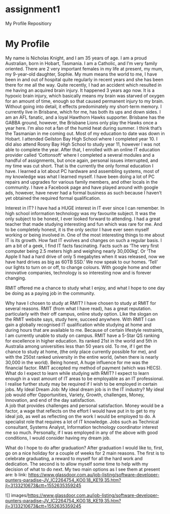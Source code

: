 # assignment1
My Profile Repositiory
<h1> My Profile </h1>

My name is Nicholas Knight, and I am 35 years of age. I am a proud Australian, born in Hobart, Tasmania. I am a Catholic, and I’m very family oriented.  There are 2 very important females in my life at present, my mum, my 9-year-old daughter, Sophie.  My mum means the world to me, I have been in and out of hospital quite regularly in recent years and she has been there for me all the way.
Quite recently, I had an accident which resulted in me having an acquired brain injury. It happened 3 years ago now. It is a hypoxic brain injury, which basically means my brain was starved of oxygen for an amount of time, enough so that caused permanent injury to my brain.  Without going into detail, it effects predominately my short-term memory.
I currently live in Brisbane, which for me, has both its ups and down sides. I am an AFL fanatic, and a loyal Hawthorn Hawks supporter. Brisbane has the GABBA ground, however, the Brisbane Lions only play the Hawks once a year here. I’m also not a fan of the humid heat during summer. I think that’s the Tasmanian in me coming out. 
Most of my education to date was down in Hobart.  I attended Geilston Bay High School where I completed year 10. I did also attend Rosny Bay High School to study year 11, however I was not able to complete the year.  After that, I enrolled with an online IT education provider called ‘Cottonsoft’ where I completed a several modules and a handful of assignments, but once again, personal issues interrupted, and my time was cut short. That is the currently the only formal education I have. I learned a lot about PC hardware and assembling systems, most of my knowledge was what I learned myself. I have been doing a lot of PC repairs and upgrades for various family members, and other locals in the community. I have a Facebook page and have played around with google ads, however, have never had a formal business as such because I haven’t yet obtained the required formal qualification.


Interest in IT?
I have had a HUGE interest in IT ever since I can remember. In high school information technology was my favourite subject. It was the only subject to be honest, I ever looked forward to attending. 
I had a great teacher that made studying interesting and fun which was rare for me.
And to be completely honest, it is the only sector I have ever seen myself working or being involved in. 
One of the most interesting things to me about IT is its growth. How fast IT evolves and changes on such a regular basis.
I am a bit of a geek, I find IT facts fascinating.
Facts such as ‘The very first computer being 2.5 meters high and weighing nearly 30,000kg’.  Or ‘The Apple II had a hard drive of only 5 megabytes when it was released, now we have hard drives as big as 60TB SSD.’ 
We now speak to our homes. ‘Tell’ our lights to turn on or off, to change colours. With google home and other innovative companies, technology is so interesting now and is forever changing.





RMIT offered me a chance to study what I enjoy, and what I hope to one day be doing as a paying job in the community. 

Why have I chosen to study at RMIT?
I have chosen to study at RMIT for several reasons.
RMIT (from what I have read), has a great reputation. particularly with their off campus, online study option. Like the slogan on the RMIT website says, study here, succeed anywhere. With RMIT I can gain a globally recognised IT qualification while studying at home and during hours that are available to me. Because of certain lifestyle restraints, I am currently unable to study on campus.
RMIT have a 5-Star QS ranking for excellence in higher education. Its ranked 21st in the world and 5th in Australia among universities less than 50 years old.
To me, if I get the chance to study at home, (the only place currently possible for me), and with the 250st ranked university in the entire world, (when there is nearly 30,000 in the world).  Being honest, A huge influence for me was the financial factor. RMIT accepted my method of payment (which was HECS). 
What do I expect to learn while studying with RMIT?
I expect to learn enough in a vast amount of IT areas to be employable as an IT professional. I realise further study may be required if I wish to be employed in certain jobs.
My Ideal Dream Job:
My ideal dream job is in the IT industry?
My ideal job would offer Opportunities, Variety, Growth, challenges, Money, Innovation, and end of the day satisfaction.  
A job that provides challenges and personal satisfaction. Money would be a factor, a wage that reflects on the effort I would have put in to get to my ideal job, as well as reflecting on the work I would be employed to do. A specialist role that requires a lot of IT knowledge.
Jobs such as Technical consultant, Systems Analyst, Information technology coordinator interest me so much. Personally, if I was employed in any of the above with good conditions, I would consider having my dream job. 

What do I hope to do after graduation?
After graduation I would like to, first, go on a nice holiday for a couple of weeks for 2 main reasons. The first is to celebrate graduating, a reward to myself for all the hard work and dedication. The second is to allow myself some time to help with my decision of what to do next. My two main options as I see them at present are: 
b link:
https://www.glassdoor.com.au/job-listing/software-developer-punters-paradise-JV_IC2264754_KO0,18_KE19,35.htm?jl=3133210673&ctt=1552635359245

![] images/https://www.glassdoor.com.au/job-listing/software-developer-punters-paradise-JV_IC2264754_KO0,18_KE19,35.htm?jl=3133210673&ctt=1552635359245

